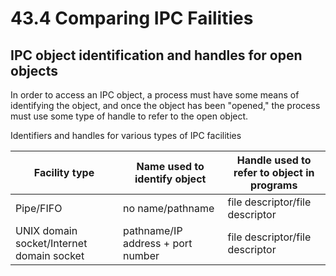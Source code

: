 # 43.4 Comparing IPC Failities

## IPC object identification and handles for open objects
In order to access an IPC object, a process must have some means of identifying
the object, and once the object has been "opened," the process must use some
type of handle to refer to the open object.

Identifiers and handles for various types of IPC facilities

| **Facility type** | **Name used to identify object** | **Handle used to refer to object in programs** |
| --- | --- | --- |
| Pipe/FIFO | no name/pathname | file descriptor/file descriptor |
| UNIX domain socket/Internet domain socket | pathname/IP address + port number | file descriptor/file descriptor|
